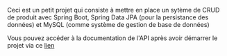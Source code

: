 Ceci est un petit projet qui consiste à mettre en place un sytème de CRUD de produit avec Spring Boot, Spring Data JPA (pour la persistance des données) et MySQL (comme système de gestion de base de données)

Vous pouvez accéder à la documentation de l'API après avoir démarrer le projet via ce
<a href="http://localhost:8080/swagger-ui.html">lien</a>
